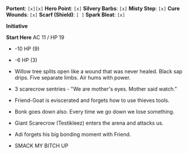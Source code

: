 **Portent**: `[x][x]`
**Hero Point**: `[x]`
**Silvery Barbs**: `[x]`
**Misty Step**: `[x]`
**Cure Wounds**: `[x]`
**Scarf (Shield)**: `[ ]`
**Spark Bleat**: `[x]`

**Initiative**


**Start Here**
AC 11 / HP 19
- -10 HP (9)
- -6 HP (3)

- Willow tree splits open like a wound that was never healed. Black sap drips. Five separate limbs. Air hums with power.
- 3 scarecrow sentries - "We are mother's eyes. Mother said watch."
- Friend-Goat is eviscerated and forgets how to use thieves tools.
- Bonk goes down also. Every time we go down we lose something.
- Giant Scarecrow (Testikleez) enters the arena and attacks us.

- Adi forgets his big bonding moment with Friend.
- SMACK MY BITCH UP